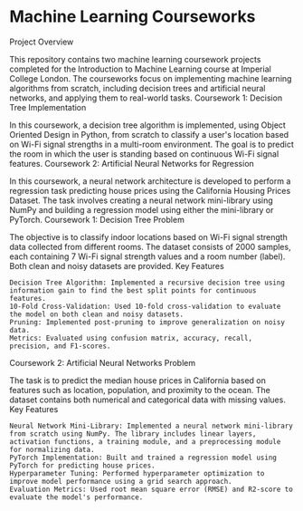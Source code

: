 # Machine Learning Courseworks
Project Overview

This repository contains two machine learning coursework projects completed for the Introduction to Machine Learning course at Imperial College London. The courseworks focus on implementing machine learning algorithms from scratch, including decision trees and artificial neural networks, and applying them to real-world tasks.
Coursework 1: Decision Tree Implementation

In this coursework, a decision tree algorithm is implemented, using Object Oriented Design in Python, from scratch to classify a user's location based on Wi-Fi signal strengths in a multi-room environment. The goal is to predict the room in which the user is standing based on continuous Wi-Fi signal features.
Coursework 2: Artificial Neural Networks for Regression

In this coursework, a neural network architecture is developed to perform a regression task predicting house prices using the California Housing Prices Dataset. The task involves creating a neural network mini-library using NumPy and building a regression model using either the mini-library or PyTorch.
Coursework 1: Decision Tree
Problem

The objective is to classify indoor locations based on Wi-Fi signal strength data collected from different rooms. The dataset consists of 2000 samples, each containing 7 Wi-Fi signal strength values and a room number (label). Both clean and noisy datasets are provided.
Key Features

    Decision Tree Algorithm: Implemented a recursive decision tree using information gain to find the best split points for continuous features.
    10-Fold Cross-Validation: Used 10-fold cross-validation to evaluate the model on both clean and noisy datasets.
    Pruning: Implemented post-pruning to improve generalization on noisy data.
    Metrics: Evaluated using confusion matrix, accuracy, recall, precision, and F1-scores.

Coursework 2: Artificial Neural Networks
Problem

The task is to predict the median house prices in California based on features such as location, population, and proximity to the ocean. The dataset contains both numerical and categorical data with missing values.
Key Features

    Neural Network Mini-Library: Implemented a neural network mini-library from scratch using NumPy. The library includes linear layers, activation functions, a training module, and a preprocessing module for normalizing data.
    PyTorch Implementation: Built and trained a regression model using PyTorch for predicting house prices.
    Hyperparameter Tuning: Performed hyperparameter optimization to improve model performance using a grid search approach.
    Evaluation Metrics: Used root mean square error (RMSE) and R2-score to evaluate the model's performance.
